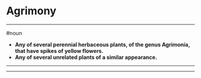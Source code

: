 # Agrimony
---
#noun
- **Any of several perennial herbaceous plants, of the genus Agrimonia, that have spikes of yellow flowers.**
- **Any of several unrelated plants of a similar appearance.**
---
---
